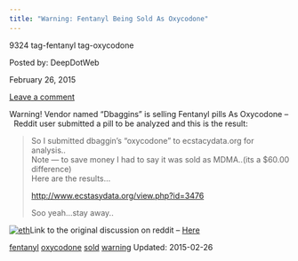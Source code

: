 ```yaml
---
title: "Warning: Fentanyl Being Sold As Oxycodone"
---
```


9324 tag-fentanyl tag-oxycodone  

Posted by: DeepDotWeb 

<span>February 26, 2015</span>

<span><a href="/2015/02/26/warning-fentanyl-being-sold-as-oxycodone/#respond">Leave a comment</a></span>


<p>Warning! Vendor named &#8220;Dbaggins&#8221; is selling Fentanyl pills As Oxycodone &#8211;  Reddit user submitted a pill to be analyzed and this is the result:</p>
<blockquote><p>So I submitted dbaggin&#8217;s &#8220;oxycodone&#8221; to ecstacydata.org for analysis..<br/>
    Note &#8212; to save money I had to say it was sold as MDMA..(its a $60.00 difference)<br/>
    Here are the results&#8230;</p>
<p><a href="http://www.ecstasydata.org/view.php?id=3476">http://www.ecstasydata.org/view.php?id=3476</a></p>
<p>Soo yeah&#8230;stay away..</p></blockquote>
<p><a href="/imgs/2015/02/eth.png"><img class="aligncenter size-full wp-image-9325" src="/imgs/2015/02/eth.png" alt="eth" width="727" height="630" srcset="/imgs/2015/02/eth.png 727w, /imgs/2015/02/eth-300x260.png 300w" sizes="(max-width: 727px) 100vw, 727px"/></a>Link to the original discussion on reddit &#8211; <a href="http://www.reddit.com/r/DarkNetMarkets/comments/2x72ze/dbaggins_ecstasydataorg/">Here</a></p>
</div>
<a href="/tag/fentanyl/" rel="tag">fentanyl</a> <a href="/tag/oxycodone/" rel="tag">oxycodone</a> <a href="/tag/sold/" rel="tag">sold</a> <a href="/tag/warning/" rel="tag">warning</a></span> 
Updated: 2015-02-26